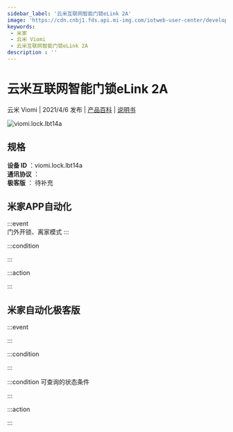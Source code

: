 ```yaml
---
sidebar_label: '云米互联网智能门锁eLink 2A'
image: 'https://cdn.cnbj1.fds.api.mi-img.com/iotweb-user-center/developer_1679047905058yhqksWuy.png?GalaxyAccessKeyId=AKVGLQWBOVIRQ3XLEW&Expires=9223372036854775807&Signature=TmdmJlQb0HkiHH6oJqQr4Lnc5kk='
keywords: 
 - 米家
 - 云米 Viomi
 - 云米互联网智能门锁eLink 2A
description : ''
---
```

# 云米互联网智能门锁eLink 2A

云米 Viomi | 2021/4/6 发布 | [产品百科](https://home.mi.com/webapp/content/baike/product/index.html?model=viomi.lock.lbt14a/) | [说明书](https://home.mi.com/views/introduction.html?model=viomi.lock.lbt14a&region=cn)

![viomi.lock.lbt14a](https://cdn.cnbj1.fds.api.mi-img.com/iotweb-user-center/developer_1679047905058yhqksWuy.png?GalaxyAccessKeyId=AKVGLQWBOVIRQ3XLEW&Expires=9223372036854775807&Signature=TmdmJlQb0HkiHH6oJqQr4Lnc5kk=)

## 规格  
> 
**设备 ID** ：viomi.lock.lbt14a  
**通讯协议** ：  
**极客版**  ： 待补充 


## 米家APP自动化  

:::event  
门外开锁、离家模式
:::

:::condition  

:::

:::action   

:::

## 米家自动化极客版  

:::event  

:::

:::condition  

:::

:::condition 可查询的状态条件  

:::

:::action  

:::

        
